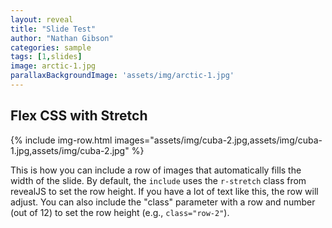 ```yaml
---
layout: reveal
title: "Slide Test"
author: "Nathan Gibson"
categories: sample
tags: [1,slides]
image: arctic-1.jpg
parallaxBackgroundImage: 'assets/img/arctic-1.jpg'
---
```


## Flex CSS with Stretch

{% include img-row.html images="assets/img/cuba-2.jpg,assets/img/cuba-1.jpg,assets/img/cuba-2.jpg" %}

This is how you can include a row of images that automatically fills the width of the slide. By default, the `include` uses the `r-stretch` class from revealJS to set the row height. If you have a lot of text like this, the row will adjust. You can also include the "class" parameter with a row and number (out of 12) to set the row height (e.g., `class="row-2"`).